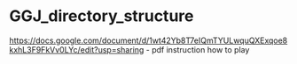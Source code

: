 # GGJ_directory_structure
https://docs.google.com/document/d/1wt42Yb8T7eIQmTYULwquQXExqoe8kxhL3F9FkVv0LYc/edit?usp=sharing - pdf instruction how to play

